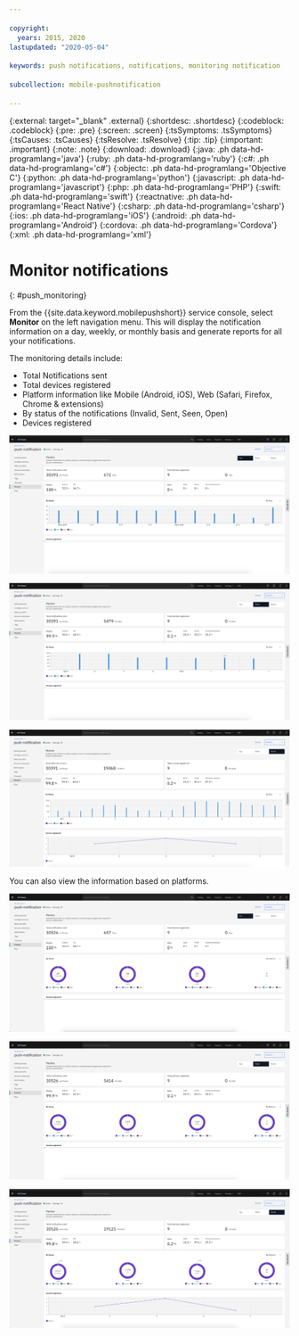 ```yaml
---

copyright:
  years: 2015, 2020
lastupdated: "2020-05-04"

keywords: push notifications, notifications, monitoring notification

subcollection: mobile-pushnotification

---
```


{:external: target="_blank" .external}
{:shortdesc: .shortdesc}
{:codeblock: .codeblock}
{:pre: .pre}
{:screen: .screen}
{:tsSymptoms: .tsSymptoms}
{:tsCauses: .tsCauses}
{:tsResolve: .tsResolve}
{:tip: .tip}
{:important: .important}
{:note: .note}
{:download: .download}
{:java: .ph data-hd-programlang='java'}
{:ruby: .ph data-hd-programlang='ruby'}
{:c#: .ph data-hd-programlang='c#'}
{:objectc: .ph data-hd-programlang='Objective C'}
{:python: .ph data-hd-programlang='python'}
{:javascript: .ph data-hd-programlang='javascript'}
{:php: .ph data-hd-programlang='PHP'}
{:swift: .ph data-hd-programlang='swift'}
{:reactnative: .ph data-hd-programlang='React Native'}
{:csharp: .ph data-hd-programlang='csharp'}
{:ios: .ph data-hd-programlang='iOS'}
{:android: .ph data-hd-programlang='Android'}
{:cordova: .ph data-hd-programlang='Cordova'}
{:xml: .ph data-hd-programlang='xml'}

# Monitor notifications 
{: #push_monitoring}

From the {{site.data.keyword.mobilepushshort}} service console, select **Monitor** on the left navigation menu. This will display the notification information on a day, weekly, or monthly basis and generate reports for all your notifications.

The monitoring details include:
* Total Notifications sent
* Total devices registered
* Platform information like Mobile (Android, iOS), Web (Safari, Firefox, Chrome & extensions)
* By status of the notifications (Invalid, Sent, Seen, Open)
* Devices registered

![Day monitoring](images/Day_Monitor.png "Graphic outlining the configuring push service monitoring for the current day")

![Weekly monitoring](images/Week_Monitor.png "Graphic outlining the configuring push service monitoring for the current week")

![Monthly monitoring](images/Month_Monitor.png "Graphic outlining the configuring push service monitoring for the current month")

You can also view the information based on platforms.

![Day monitoring](images/Day_Monitor-donut.png "Graphic outlining the configuring push service monitoring for the current day")

![Weekly monitoring](images/Week_Monitor-donut.png "Graphic outlining the configuring push service monitoring for the current week")

![Monthly monitoring](images/Month_Monitor-donut.png "Graphic outlining the configuring push service monitoring for the current month")
